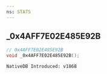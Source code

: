 ```yaml
---
ns: STATS
---
```

## _0x4AFF7E02E485E92B

```c
// 0x4AFF7E02E485E92B
void _0x4AFF7E02E485E92B();
```

```
NativeDB Introduced: v1868
```

